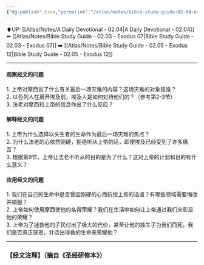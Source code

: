 ```yaml
---
{"dg-publish":true,"permalink":"/atlas/notes/bible-study-guide-02-04-exodus-11/"}
---
```


⬆️UP: [[Atlas/Notes/A Daily Devotional - 02.04\|A Daily Devotional - 02.04]]
⬅️ [[Atlas/Notes/Bible Study Guide - 02.03 - Exodus 07\|Bible Study Guide - 02.03 - Exodus 07]]
➡️ [[Atlas/Notes/Bible Study Guide - 02.05 - Exodus 12\|Bible Study Guide - 02.05 - Exodus 12]] 

---
#### 观察经文的问题  
1.⁠ ⁠上帝对摩西说了什么有关最后一场灾难的内容？这场灾难的对象是谁？  
2.⁠ ⁠以色列人在离开埃及前，埃及人是如何对待他们的？（参考第2-3节）  
3.⁠ ⁠法老对摩西和上帝的信息作出了什么反应？  

#### 解释经文的问题 
1.⁠ ⁠上帝为什么选择以头生者的生命作为最后一场灾难的焦点？  
2.⁠ ⁠为什么法老的心依然刚硬，拒绝听从上帝的话，即使埃及已经受到了许多痛苦？  
3.⁠ ⁠根据第9节，上帝让法老不听从的目的是为了什么？这对上帝的计划和目的有什么意义？  

#### 应用经文的问题  
1.⁠ ⁠我们在自己的生命中是否曾因刚硬的心而抗拒上帝的话语？有哪些领域需要悔改并顺服？  
2.⁠ ⁠上帝如何使用摩西使他的名得荣耀？我们在生活中如何让上帝通过我们来彰显他的荣耀？  
3.⁠ ⁠上帝为了拯救他的子民付出了极大的代价，甚至让他的独生子为我们而死。我们是否真正感恩，并活出得救的生命来荣耀他？

---
### 【经文注释】（摘自《圣经研修本》）

